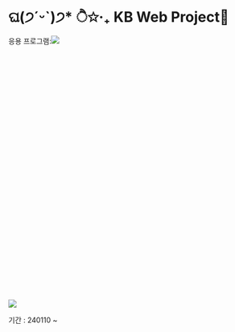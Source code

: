 # ଘ(੭ˊᵕˋ)੭* ੈ✩‧₊ KB Web Project👋
응용 프로그램:<img src="https://img.shields.io/badge/mysql-4479A1?style=for-the-badge&logo=mysql&logoColor=white"><svg role="img" viewBox="0 0 24 24" xmlns="http://www.w3.org/2000/svg"><img src="https://img.shields.io/badge/nodedotjs-4479A1?style=for-the-badge&logo=nodedotjs&logoColor=white">

  기간 : 240110 ~ 
